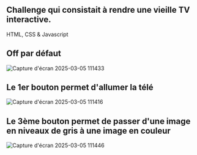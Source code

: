 ## Challenge qui consistait à rendre une vieille TV interactive.
HTML, CSS & Javascript

## Off par défaut

![Capture d'écran 2025-03-05 111433](https://github.com/user-attachments/assets/bd71ba29-9d6c-463f-9157-85d378d2c326)

## Le 1er bouton permet d'allumer la télé

![Capture d'écran 2025-03-05 111416](https://github.com/user-attachments/assets/2536edc0-3396-4ef4-befd-520215067cf0)

## Le 3ème bouton permet de passer d'une image en niveaux de gris à une image en couleur

![Capture d'écran 2025-03-05 111446](https://github.com/user-attachments/assets/c4fc5d95-4152-45c9-975c-9d8908ba2b3d)
